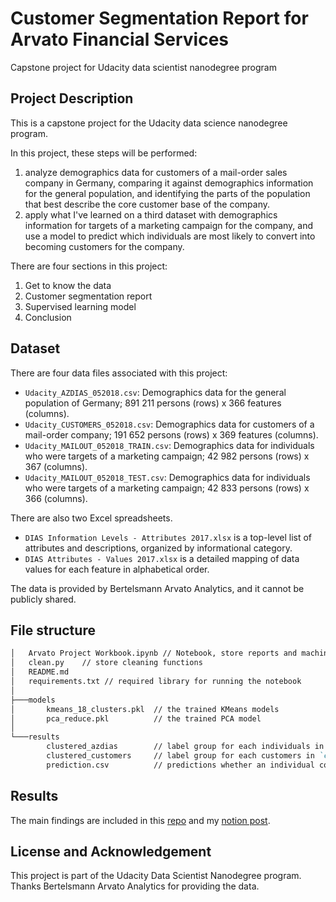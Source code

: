 # Customer Segmentation Report for Arvato Financial Services
Capstone project for Udacity data scientist nanodegree program

## Project Description
This is a capstone project for the Udacity data science nanodegree program.

In this project, these steps will be performed:

1. analyze demographics data for customers of a mail-order sales company in Germany, comparing it against demographics information for the general population, and identifying the parts of the population that best describe the core customer base of the company.
2. apply what I've learned on a third dataset with demographics information for targets of a marketing campaign for the company, and use a model to predict which individuals are most likely to convert into becoming customers for the company.

There are four sections in this project:
  1. Get to know the data
  2. Customer segmentation report
  3. Supervised learning model
  4. Conclusion

## Dataset
There are four data files associated with this project:
- `Udacity_AZDIAS_052018.csv`: Demographics data for the general population of Germany; 891 211 persons (rows) x 366 features (columns).
- `Udacity_CUSTOMERS_052018.csv`: Demographics data for customers of a mail-order company; 191 652 persons (rows) x 369 features (columns).
- `Udacity_MAILOUT_052018_TRAIN.csv`: Demographics data for individuals who were targets of a marketing campaign; 42 982 persons (rows) x 367 (columns).
- `Udacity_MAILOUT_052018_TEST.csv`: Demographics data for individuals who were targets of a marketing campaign; 42 833 persons (rows) x 366 (columns).

There are also two Excel spreadsheets. 
- `DIAS Information Levels - Attributes 2017.xlsx` is a top-level list of attributes and descriptions, organized by informational category. 
- `DIAS Attributes - Values 2017.xlsx` is a detailed mapping of data values for each feature in alphabetical order.

The data is provided by Bertelsmann Arvato Analytics, and it cannot be publicly shared.

## File structure
``` markdown
│   Arvato Project Workbook.ipynb // Notebook, store reports and machine learning models
│   clean.py    // store cleaning functions
│   README.md
│   requirements.txt // required library for running the notebook
│
├───models
│       kmeans_18_clusters.pkl  // the trained KMeans models
│       pca_reduce.pkl          // the trained PCA model
│
└───results
        clustered_azdias        // label group for each individuals in `azdias`.
        clustered_customers     // label group for each customers in `customers`
        prediction.csv          // predictions whether an individual could be a new customers of the company.
```

## Results
The main findings are included in this [repo]() and my [notion post](https://milynox.notion.site/milynox/Customer-Segmentation-Report-for-Arvato-Financial-Services-d27c54f19d144232b734a4ece0cf2598).

## License and Acknowledgement
This project is part of the Udacity Data Scientist Nanodegree program. Thanks Bertelsmann Arvato Analytics for providing the data.